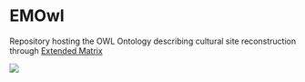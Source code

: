 # EMOwl

Repository hosting the OWL Ontology describing cultural site reconstruction through [Extended Matrix](https://www.extendedmatrix.org/)

<img src="crm_draft/emowl draft.png">